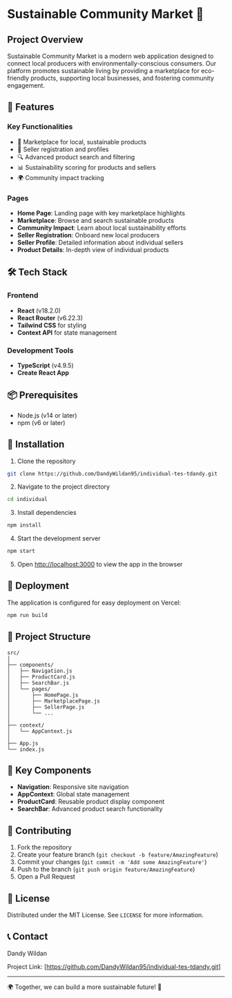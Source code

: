 # Sustainable Community Market 🌱

## Project Overview

Sustainable Community Market is a modern web application designed to connect local producers with environmentally-conscious consumers. Our platform promotes sustainable living by providing a marketplace for eco-friendly products, supporting local businesses, and fostering community engagement.

## 🚀 Features

### Key Functionalities
- 🏪 Marketplace for local, sustainable products
- 👥 Seller registration and profiles
- 🔍 Advanced product search and filtering
- 📊 Sustainability scoring for products and sellers
- 🌍 Community impact tracking

### Pages
- **Home Page**: Landing page with key marketplace highlights
- **Marketplace**: Browse and search sustainable products
- **Community Impact**: Learn about local sustainability efforts
- **Seller Registration**: Onboard new local producers
- **Seller Profile**: Detailed information about individual sellers
- **Product Details**: In-depth view of individual products

## 🛠 Tech Stack

### Frontend
- **React** (v18.2.0)
- **React Router** (v6.22.3)
- **Tailwind CSS** for styling
- **Context API** for state management

### Development Tools
- **TypeScript** (v4.9.5)
- **Create React App**

## 📦 Prerequisites

- Node.js (v14 or later)
- npm (v6 or later)

## 🔧 Installation

1. Clone the repository
```bash
git clone https://github.com/DandyWildan95/individual-tes-tdandy.git
```

2. Navigate to the project directory
```bash
cd individual
```

3. Install dependencies
```bash
npm install
```

4. Start the development server
```bash
npm start
```

5. Open [http://localhost:3000](http://localhost:3000) to view the app in the browser

## 🚀 Deployment

The application is configured for easy deployment on Vercel:

```bash
npm run build
```

## 📂 Project Structure

```
src/
│
├── components/
│   ├── Navigation.js
│   ├── ProductCard.js
│   ├── SearchBar.js
│   └── pages/
│       ├── HomePage.js
│       ├── MarketplacePage.js
│       ├── SellerPage.js
│       └── ...
│
├── context/
│   └── AppContext.js
│
├── App.js
└── index.js
```

## 🌟 Key Components

- **Navigation**: Responsive site navigation
- **AppContext**: Global state management
- **ProductCard**: Reusable product display component
- **SearchBar**: Advanced product search functionality

## 🤝 Contributing

1. Fork the repository
2. Create your feature branch (`git checkout -b feature/AmazingFeature`)
3. Commit your changes (`git commit -m 'Add some AmazingFeature'`)
4. Push to the branch (`git push origin feature/AmazingFeature`)
5. Open a Pull Request

## 📄 License

Distributed under the MIT License. See `LICENSE` for more information.

## 📞 Contact

Dandy Wildan

Project Link: [https://github.com/DandyWildan95/individual-tes-tdandy.git]

---

🌍 Together, we can build a more sustainable future! 🌱